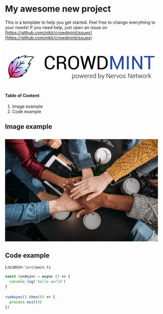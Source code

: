 # My awesome new project

This is a template to help you get started. Feel free to change everything to your needs! If you need help, just open an issue on [https://github.com/niklr/crowdmint/issues](https://github.com/niklr/crowdmint/issues)

<h2 align="center">
	<img src="https://raw.githubusercontent.com/blake256/templates/main/crowdmint/assets/logo_text.png" alt="CROWDMINT logo">
</h2>

#### Table of Content
1. Image example
2. Code example

## Image example

<h2 align="center">
	<img src="https://raw.githubusercontent.com/blake256/templates/main/crowdmint/assets/teamwork.jpg" alt="CROWDMINT teamwork">
</h2>

## Code example

Location: `\src\main.ts`

```js
const runAsync = async () => {
  console.log('hello world')
}

runAsync().then(() => {
  process.exit(0)
})
```

